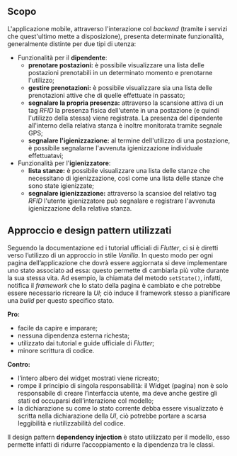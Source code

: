 ## Scopo
L'applicazione mobile, attraverso l'interazione col *backend* (tramite i servizi che quest'ultimo mette a disposizione), presenta determinate funzionalità, generalmente distinte per due tipi di utenza:
- Funzionalità per il **dipendente**:
  - **prenotare postazioni:** è possibile visualizzare una lista delle postazioni prenotabili in un determinato momento e prenotarne l'utilizzo;
  - **gestire prenotazioni:** è possibile visualizzare sia una lista delle prenotazioni attive che di quelle effettuate in passato;
  - **segnalare la propria presenza:** attraverso la scansione attiva di un tag *RFID* la presenza fisica dell'utente in una postazione (e quindi l'utilizzo della stessa) viene registrata. La presenza del dipendente all'interno della relativa stanza è inoltre monitorata tramite segnale GPS;
  - **segnalare l'igienizzazione:** al termine dell'utilizzo di una postazione, è possibile segnalarne l'avvenuta igienizzazione individuale effettuatavi;
- Funzionalità per l'**igienizzatore**:
  - **lista stanze:** è possibile visualizzare una lista delle stanze che necessitano di igienizzazione, così come una lista delle stanze che sono state igienizzate;
  - **segnalare igienizzazione:** attraverso la scansioe del relativo tag *RFID* l'utente igienizzatore può segnalare e registrare l'avvenuta igienizzazione della relativa stanza.

## Approccio e design pattern utilizzati
Seguendo la documentazione ed i tutorial ufficiali di *Flutter*, ci si è diretti verso l’utilizzo di un approccio in stile *Vanilla*.
In questo modo per ogni pagina dell’applicazione che dovrà essere aggiornata si deve implementare uno stato associato ad essa: questo permette di cambiarla più volte durante la sua stessa vita. Ad esempio, la chiamata del metodo `setState()`, infatti, notifica il *framework* che lo stato della pagina è cambiato e che potrebbe essere necessario ricreare la *UI*; ciò induce il framework stesso a pianificare una *build* per questo specifico stato.

**Pro:**
- facile da capire e imparare;
- nessuna dipendenza esterna richesta;
- utilizzato dai tutorial e guide ufficiale di *Flutter*;
- minore scrittura di codice.
  
**Contro:**
- l’intero albero dei widget mostrati viene ricreato;
- rompe il principio di singola responsabilità: il Widget (pagina) non è solo responsabile di creare l’interfaccia utente, ma deve anche gestire gli stati ed occuparsi dell’interazione col modello;
- la dichiarazione su come lo stato corrente debba essere visualizzato è scritta nella dichiarazione della *UI*, ciò potrebbe portare a scarsa leggibilità e riutilizzabilità del codice.

Il design pattern **dependency injection** è stato utilizzato per il modello, esso permette infatti di ridurre l’accoppiamento e la dipendenza tra le classi.
